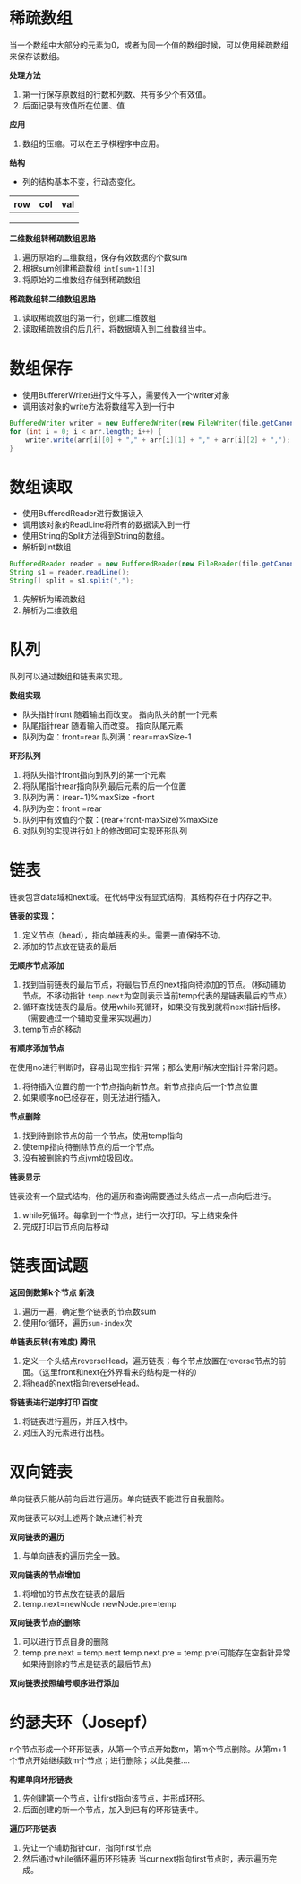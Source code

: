 # 稀疏数组

当一个数组中大部分的元素为0，或者为同一个值的数组时候，可以使用稀疏数组来保存该数组。

**处理方法**

1. 第一行保存原数组的行数和列数、共有多少个有效值。
2. 后面记录有效值所在位置、值

**应用**

1. 数组的压缩。可以在五子棋程序中应用。

**结构**

- 列的结构基本不变，行动态变化。

| row  | col  | val  |
| :--: | :--: | :--: |
|      |      |      |
|      |      |      |
|      |      |      |

**二维数组转稀疏数组思路**

1. 遍历原始的二维数组，保存有效数据的个数sum
2. 根据sum创建稀疏数组 `int[sum+1][3]`
3. 将原始的二维数组存储到稀疏数组

**稀疏数组转二维数组思路**

1. 读取稀疏数组的第一行，创建二维数组
2. 读取稀疏数组的后几行，将数据填入到二维数组当中。

# 数组保存

- 使用BuffererWriter进行文件写入，需要传入一个writer对象
- 调用该对象的write方法将数组写入到一行中

```java
BufferedWriter writer = new BufferedWriter(new FileWriter(file.getCanonicalPath(), true));
for (int i = 0; i < arr.length; i++) {
    writer.write(arr[i][0] + "," + arr[i][1] + "," + arr[i][2] + ",");
}
```

# 数组读取

- 使用BufferedReader进行数据读入
- 调用该对象的ReadLine将所有的数据读入到一行
- 使用String的Split方法得到String的数组。
- 解析到int数组

```java
BufferedReader reader = new BufferedReader(new FileReader(file.getCanonicalPath()));
String s1 = reader.readLine();
String[] split = s1.split(",");
```

1. 先解析为稀疏数组
2. 解析为二维数组

# 队列

队列可以通过数组和链表来实现。

**数组实现**

- 队头指针front  随着输出而改变。 指向队头的前一个元素
- 队尾指针rear  随着输入而改变。 指向队尾元素
- 队列为空：front=rear  队列满：rear=maxSize-1  

**环形队列**

1. 将队头指针front指向到队列的第一个元素
2. 将队尾指针rear指向队列最后元素的后一个位置
3. 队列为满：(rear+1)%maxSize =front 
4. 队列为空：front =rear
5. 队列中有效值的个数：(rear+front-maxSize)%maxSize
6. 对队列的实现进行如上的修改即可实现环形队列

# 链表

链表包含data域和next域。在代码中没有显式结构，其结构存在于内存之中。

**链表的实现：**

1. 定义节点（head），指向单链表的头。需要一直保持不动。
2. 添加的节点放在链表的最后

**无顺序节点添加**

1. 找到当前链表的最后节点，将最后节点的next指向待添加的节点。（移动辅助节点，不移动指针 `temp.next`为空则表示当前temp代表的是链表最后的节点）
2. 循环查找链表的最后。使用while死循环，如果没有找到就将next指针后移。（需要通过一个辅助变量来实现遍历）
3. temp节点的移动

**有顺序添加节点**

在使用no进行判断时，容易出现空指针异常；那么使用if解决空指针异常问题。

1. 将待插入位置的前一个节点指向新节点。新节点指向后一个节点位置
2. 如果顺序no已经存在，则无法进行插入。

**节点删除**

1. 找到待删除节点的前一个节点，使用temp指向
2. 使temp指向待删除节点的后一个节点。
3. 没有被删除的节点jvm垃圾回收。

**链表显示**

链表没有一个显式结构，他的遍历和查询需要通过头结点一点一点向后进行。

1. while死循环。每拿到一个节点，进行一次打印。写上结束条件
2. 完成打印后节点向后移动

# 链表面试题

**返回倒数第k个节点 新浪**

1. 遍历一遍，确定整个链表的节点数sum
2. 使用for循环，遍历`sum-index`次

**单链表反转(有难度) 腾讯**

1. 定义一个头结点reverseHead，遍历链表；每个节点放置在reverse节点的前面。（这里front和next在外界看来的结构是一样的）
2. 将head的next指向reverseHead。

**将链表进行逆序打印 百度**

1. 将链表进行遍历，并压入栈中。
2. 对压入的元素进行出栈。

# 双向链表

单向链表只能从前向后进行遍历。单向链表不能进行自我删除。

双向链表可以对上述两个缺点进行补充

**双向链表的遍历**

1. 与单向链表的遍历完全一致。

**双向链表的节点增加**

1. 将增加的节点放在链表的最后
2. temp.next=newNode   newNode.pre=temp

**双向链表节点的删除**

1. 可以进行节点自身的删除
2. temp.pre.next = temp.next    temp.next.pre = temp.pre(可能存在空指针异常  如果待删除的节点是链表的最后节点)

**双向链表按照编号顺序进行添加**

# 约瑟夫环（Josepf）

n个节点形成一个环形链表，从第一个节点开始数m，第m个节点删除。从第m+1个节点开始继续数m个节点；进行删除；以此类推....

**构建单向环形链表**

1. 先创建第一个节点，让first指向该节点，并形成环形。
2. 后面创建的新一个节点，加入到已有的环形链表中。

**遍历环形链表**

1. 先让一个辅助指针cur，指向first节点
2. 然后通过while循环遍历环形链表  当cur.next指向first节点时，表示遍历完成。
